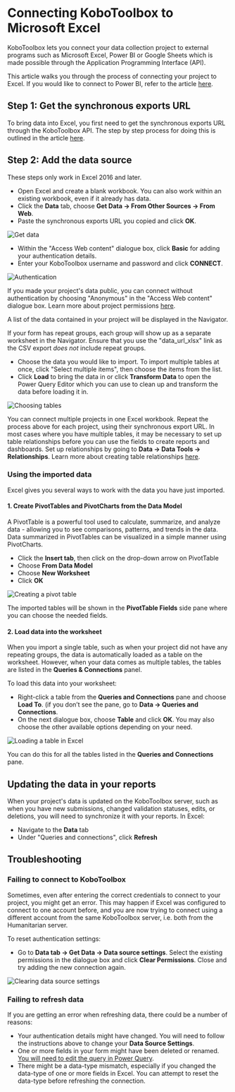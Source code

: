 # Connecting KoboToolbox to Microsoft Excel

KoboToolbox lets you connect your data collection project to external programs
such as Microsoft Excel, Power BI or Google Sheets which is made possible
through the Application Programming Interface (API).

This article walks you through the process of connecting your project to Excel.
If you would like to connect to Power BI, refer to the article
[here](pulling_data_into_powerbi.md).

## Step 1: Get the synchronous exports URL

To bring data into Excel, you first need to get the synchronous exports URL
through the KoboToolbox API. The step by step process for doing this is outlined
in the article [here](synchronous_exports.md).

## Step 2: Add the data source

<p class="note">These steps only work in Excel 2016 and later.</p>

- Open Excel and create a blank workbook. You can also work within an existing
  workbook, even if it already has data.
- Click the **Data** tab, choose **Get Data -> From Other Sources -> From Web**.
- Paste the synchronous exports URL you copied and click **OK**.

![Get data](images/pulling_data_excelquery/get_data.gif)

- Within the "Access Web content" dialogue box, click **Basic** for adding your
  authentication details.
- Enter your KoboToolbox username and password and click **CONNECT**.

![Authentication](images/pulling_data_excelquery/authentication.gif)

<p class="note">
  If you made your project's data public, you can connect without authentication
  by choosing "Anonymous" in the "Access Web content" dialogue box. Learn more
  about project permissions
  <a href="managing_permissions.html" class="reference">here</a>.
</p>

A list of the data contained in your project will be displayed in the Navigator.

<p class="note">
  If your form has repeat groups, each group will show up as a separate
  worksheet in the Navigator. Ensure that you use the "data_url_xlsx" link as
  the CSV export <em>does not</em> include repeat groups.
</p>

- Choose the data you would like to import. To import multiple tables at once,
  click "Select multiple items", then choose the items from the list.
- Click **Load** to bring the data in or click **Transform Data** to open the
  Power Query Editor which you can use to clean up and transform the data before
  loading it in.

![Choosing tables](images/pulling_data_excelquery/navigator.gif)

<p class="note">
  You can connect multiple projects in one Excel workbook. Repeat the process
  above for each project, using their synchronous export URL. In most cases
  where you have multiple tables, it may be necessary to set up table
  relationships before you can use the fields to create reports and dashboards.
  Set up relationships by going to
  <strong>Data -> Data Tools -> Relationships</strong>. Learn more about
  creating table relationships
  <a
    href="https://support.microsoft.com/en-us/office/create-a-relationship-between-tables-in-excel-fe1b6be7-1d85-4add-a629-8a3848820be3"
    class="reference"
    >here</a
  >.
</p>

### Using the imported data

Excel gives you several ways to work with the data you have just imported.

#### 1. Create PivotTables and PivotCharts from the Data Model

A PivotTable is a powerful tool used to calculate, summarize, and analyze data -
allowing you to see comparisons, patterns, and trends in the data. Data
summarized in PivotTables can be visualized in a simple manner using
PivotCharts.

- Click the **Insert tab**, then click on the drop-down arrow on PivotTable
- Choose **From Data Model**
- Choose **New Worksheet**
- Click **OK**

![Creating a pivot table](images/pulling_data_excelquery/pivot.gif)

The imported tables will be shown in the **PivotTable Fields** side pane where
you can choose the needed fields.

#### 2. Load data into the worksheet

When you import a single table, such as when your project did not have any
repeating groups, the data is automatically loaded as a table on the worksheet.
However, when your data comes as multiple tables, the tables are listed in the
**Queries & Connections** panel.

To load this data into your worksheet:

- Right-click a table from the **Queries and Connections** pane and choose
  **Load To**. (if you don’t see the pane, go to **Data -> Queries and
  Connections**.
- On the next dialogue box, choose **Table** and click **OK**. You may also
  choose the other available options depending on your need.

![Loading a table in Excel](images/pulling_data_excelquery/load_table.gif)

You can do this for all the tables listed in the **Queries and Connections**
pane.

## Updating the data in your reports

When your project's data is updated on the KoboToolbox server, such as when you
have new submissions, changed validation statuses, edits, or deletions, you will
need to synchronize it with your reports. In Excel:

- Navigate to the **Data** tab
- Under "Queries and connections", click **Refresh**

## Troubleshooting

### Failing to connect to KoboToolbox

Sometimes, even after entering the correct credentials to connect to your
project, you might get an error. This may happen if Excel was configured to
connect to one account before, and you are now trying to connect using a
different account from the same KoboToolbox server, i.e. both from the
Humanitarian server.

To reset authentication settings:

- Go to **Data tab -> Get Data -> Data source settings**. Select the existing
  permissions in the dialogue box and click **Clear Permissions**. Close and try
  adding the new connection again.

![Clearing data source settings](images/pulling_data_excelquery/data_source_settings.gif)

### Failing to refresh data

If you are getting an error when refreshing data, there could be a number of
reasons:

- Your authentication details might have changed. You will need to follow the
  instructions above to change your **Data Source Settings**.
- One or more fields in your form might have been deleted or renamed.
  [You will need to edit the query in Power Query](https://docs.microsoft.com/en-us/power-bi/transform-model/desktop-query-overview).
- There might be a data-type mismatch, especially if you changed the data-type
  of one or more fields in Excel. You can attempt to reset the data-type before
  refreshing the connection.
